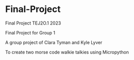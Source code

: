 # Final-Project
Final Project TEJ2O.1 2023

Final Project for Group 1

A group project of Clara Tyman and Kyle Lyver

To create two morse code walkie talkies using Micropython
